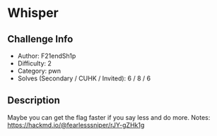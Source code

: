 # Whisper

## Challenge Info
- Author: F21endSh1p
- Difficulty: 2
- Category: pwn
- Solves (Secondary / CUHK / Invited): 6 / 8 / 6 

## Description
Maybe you can get the flag faster if you say less and do more.
Notes: https://hackmd.io/@fearlesssniper/rJY-gZHk1g
